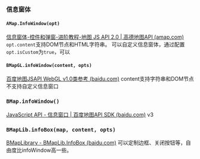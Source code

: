 ### 信息窗体
#### `AMap.InfoWindow(opt)`
[信息窗体-控件和弹窗-进阶教程-地图 JS API 2.0 | 高德地图API (amap.com)](https://lbs.amap.com/api/javascript-api-v2/guide/overlays/info-window#infowindow)
`opt.content`支持DOM节点和HTML字符串。
可以自定义信息窗体，通过配置`opt.isCustom`为`true`，可以
#### `BMapGL.infoWindow(content, opts)`
[百度地图JSAPI WebGL v1.0类参考 (baidu.com)](https://lbsyun.baidu.com/cms/jsapi/reference/jsapi_webgl_1_0.html#a3b6)
content支持字符串和DOM节点
不支持自定义信息窗口

### `BMap.infoWindow()`
[JavaScript API - 信息窗口 | 百度地图API SDK (baidu.com)](https://lbsyun.baidu.com/index.php?title=jspopular3.0/guide/infowindow)
v3
### `BMapLib.infoBox(map, content, opts)`
[BMapLibrary - BMapLib.InfoBox (baidu.com)](http://api.map.baidu.com/library/InfoBox/1.2/docs/symbols/BMapLib.InfoBox.html)
可以定制边框、关闭按钮等，自由度比infoWindow高一些。